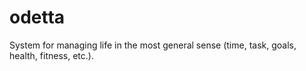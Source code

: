# odetta
System for managing life in the most general sense (time, task, goals, health, fitness, etc.).

